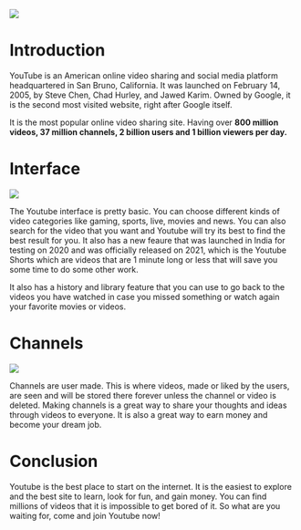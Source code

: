 ![](https://cdn.mos.cms.futurecdn.net/8gzcr6RpGStvZFA2qRt4v6.jpg)
# Introduction
YouTube is an American online video sharing and social media platform headquartered in San Bruno, California. It was launched on February 14, 2005, by Steve Chen, Chad Hurley, and Jawed Karim. Owned by Google, it is the second most visited website, right after Google itself.

It is the most popular online video sharing site. Having over **800 million videos, 37 million channels, 2 billion users and 1 billion viewers per day.**

# Interface

![](https://upload.wikimedia.org/wikipedia/en/1/1c/YouTube_homepage.png)

The Youtube interface is pretty basic. You can choose different kinds of video categories like gaming, sports, live, movies and news. You can also search for the video that you want and Youtube will try its best to find the best result for you. It also has a new feaure that was launched in India for testing on 2020 and was officially released on 2021, which is the Youtube Shorts which are videos that are 1 minute long or less that will save you some time to do some other work.

It also has a history and library feature that you can use to go back to the videos you have watched in case you missed something or watch again your favorite movies or videos. 

# Channels

![](https://99designs-blog.imgix.net/blog/wp-content/uploads/2018/09/YOUTUBE-channels-to-follow.jpg?auto=format&q=60&w=1860&h=1395&fit=crop&crop=faces)

Channels are user made. This is where videos, made or liked by the users, are seen and will be stored there forever unless the channel or video is deleted. Making channels is a great way to share your thoughts and ideas through videos to everyone. It is also a great way to earn money and become your dream job.

# Conclusion

Youtube is the best place to start on the internet. It is the easiest to explore and the best site to learn, look for fun, and gain money. You can find millions of videos that it is impossible to get bored of it. So what are you waiting for, come and join Youtube now!
